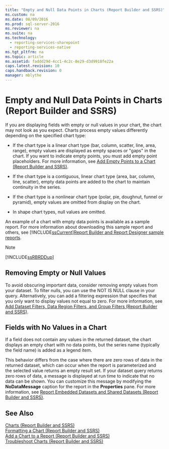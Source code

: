 ```yaml
---
title: "Empty and Null Data Points in Charts (Report Builder and SSRS)"
ms.custom: na
ms.date: 08/09/2016
ms.prod: sql-server-2016
ms.reviewer: na
ms.suite: na
ms.technology: 
  - reporting-services-sharepoint
  - reporting-services-native
ms.tgt_pltfrm: na
ms.topic: article
ms.assetid: faddd29d-4cc1-4c2c-8e29-d3d9918fe22a
caps.latest.revision: 10
caps.handback.revision: 0
manager: mblythe
---
```

# Empty and Null Data Points in Charts (Report Builder and SSRS)
If you are displaying fields with empty or null values in your chart, the chart may not look as you expect. Charts process empty values differently depending on the specified chart type:  
  
-   If the chart type is a linear chart type (bar, column, scatter, line, area, range), empty values are displayed as empty spaces or "gaps" in the chart. If you want to indicate empty points, you must add empty point placeholders. For more information, see [Add Empty Points to a Chart (Report Builder and SSRS)](../../Topics/TopicNameContainA/Add-Empty-Points-to-a-Chart--Report-Builder-and-SSRS-.md).  
  
-   If the chart type is a contiguous, linear chart type (area, bar, column, line, scatter), empty data points are added to the chart to maintain continuity in the series.  
  
-   If the chart type is a nonlinear chart type (polar, pie, doughnut, funnel or pyramid), empty values are omitted from display on the chart.  
  
-   In shape chart types, null values are omitted.  
  
 An example of a chart with empty data points is available as a sample report. For more information about downloading this sample report and others, see [!INCLUDE[ssCurrent](../../Topics/TopicNameContainA/tokens/ssCurrent_md.md)][Report Builder and Report Designer sample reports](http://go.microsoft.com/fwlink/?LinkId=198283).  
  
> [!NOTE]  
>  [!INCLUDE[ssRBRDDup](../../Topics/TopicNameContainA/tokens/ssRBRDDup_md.md)]  
  
## Removing Empty or Null Values  
 To avoid obscuring important data, consider removing empty values from your dataset. To filter nulls, you can use the NOT IS NULL clause in your query. Alternatively, you can add a filtering expression that specifies that you only want to display values not equal to zero. For more information, see [Add Dataset Filters, Data Region Filters, and Group Filters (Report Builder and SSRS)](../../Topics/TopicNameNotContainA/Add-Dataset-Filters--Data-Region-Filters--and-Group-Filters--Report-Builder-and-SSRS-.md).  
  
## Fields with No Values in a Chart  
 If a field does not contain any values in the returned dataset, the chart displays an empty chart with no data points, but the series name (typically the field name) is added as a legend item.  
  
 This behavior differs from the case where there are zero rows of data in the returned dataset, which can occur when the report is parameterized and the selected value returns an empty result set. If your dataset query returns zero rows of data, a message is displayed at run time to indicate that no data can be shown. You can customize this message by modifying the **NoDataMessage** caption for the report in the **Properties** pane. For more information, see [Report Embedded Datasets and Shared Datasets (Report Builder and SSRS)](../../Topics/TopicNameNotContainA/Report-Embedded-Datasets-and-Shared-Datasets--Report-Builder-and-SSRS-.md).  
  
## See Also  
 [Charts (Report Builder and SSRS)](../../Topics/TopicNameNotContainA/Charts--Report-Builder-and-SSRS-.md)   
 [Formatting a Chart (Report Builder and SSRS)](../../Topics/TopicNameContainA/Formatting-a-Chart--Report-Builder-and-SSRS-.md)   
 [Add a Chart to a Report (Report Builder and SSRS)](../../Topics/TopicNameContainA/Add-a-Chart-to-a-Report--Report-Builder-and-SSRS-.md)   
 [Troubleshoot Charts (Report Builder and SSRS)](../../Topics/TopicNameNotContainA/Troubleshoot-Charts--Report-Builder-and-SSRS-.md)